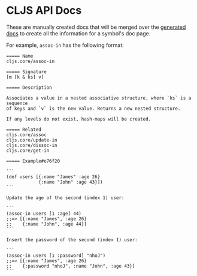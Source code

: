 # CLJS API Docs

These are manually created docs that will be merged over the [generated docs]
to create all the information for a symbol's doc page.

For example, `assoc-in` has the following format:

    ===== Name
    cljs.core/assoc-in

    ===== Signature
    [m [k & ks] v]

    ===== Description

    Associates a value in a nested associative structure, where `ks` is a sequence
    of keys and `v` is the new value. Returns a new nested structure.

    If any levels do not exist, hash-maps will be created.

    ===== Related
    cljs.core/assoc
    cljs.core/update-in
    cljs.core/dissoc-in
    cljs.core/get-in

    ===== Example#e76f20

    ```
    (def users [{:name "James" :age 26}
                {:name "John" :age 43}])
    ```

    Update the age of the second (index 1) user:

    ```
    (assoc-in users [1 :age] 44)
    ;;=> [{:name "James", :age 26}
    ;;    {:name "John", :age 44}]
    ```

    Insert the password of the second (index 1) user:

    ```
    (assoc-in users [1 :password] "nhoJ")
    ;;=> [{:name "James", :age 26}
    ;;    {:password "nhoJ", :name "John", :age 43}]
    ```

[generated docs]:http://github.com/cljs-website/api-docs-generated
